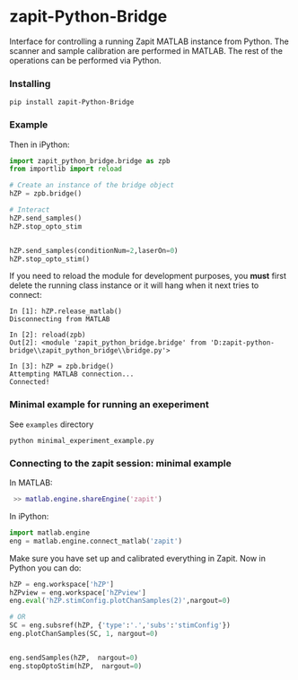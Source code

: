 # zapit-Python-Bridge

Interface for controlling a running Zapit MATLAB instance from Python.
The scanner and sample calibration are performed in MATLAB. 
The rest of the operations can be performed via Python. 

### Installing
```
pip install zapit-Python-Bridge
```

### Example
Then in iPython:
```python
import zapit_python_bridge.bridge as zpb
from importlib import reload

# Create an instance of the bridge object
hZP = zpb.bridge()

# Interact
hZP.send_samples()
hZP.stop_opto_stim


hZP.send_samples(conditionNum=2,laserOn=0)
hZP.stop_opto_stim()
```

If you need to reload the module for development purposes, you **must** first delete the running class instance or it will hang when it next tries to connect:

```ipython
In [1]: hZP.release_matlab()
Disconnecting from MATLAB

In [2]: reload(zpb)
Out[2]: <module 'zapit_python_bridge.bridge' from 'D:zapit-python-bridge\\zapit_python_bridge\\bridge.py'>

In [3]: hZP = zpb.bridge()
Attempting MATLAB connection...
Connected!
```

### Minimal example for running an exeperiment
See `examples` directory

```
python minimal_experiment_example.py
```

### Connecting to the zapit session: minimal example

In MATLAB:
```MATLAB
 >> matlab.engine.shareEngine('zapit')
```

In iPython:

```python
import matlab.engine
eng = matlab.engine.connect_matlab('zapit')
```

Make sure you have set up and calibrated everything in Zapit. Now in Python you can do:

```python
hZP = eng.workspace['hZP']
hZPview = eng.workspace['hZPview']
eng.eval('hZP.stimConfig.plotChanSamples(2)',nargout=0)

# OR
SC = eng.subsref(hZP, {'type':'.','subs':'stimConfig'})
eng.plotChanSamples(SC, 1, nargout=0)


eng.sendSamples(hZP,  nargout=0)
eng.stopOptoStim(hZP,  nargout=0)
```
